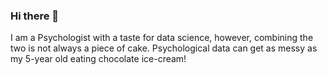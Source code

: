 ### Hi there 👋

I am a Psychologist with a taste for data science, however, combining the two is not always a piece of cake. Psychological data can get as messy as my 5-year old eating chocolate ice-cream! 

